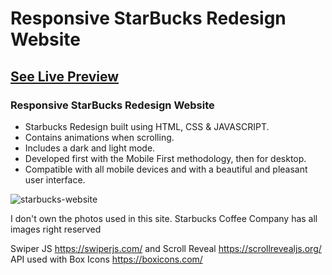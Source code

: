 # Responsive StarBucks Redesign Website
## [See Live Preview](https://starbucks-redesigned-demo.netlify.app/)
### Responsive StarBucks Redesign Website

- Starbucks Redesign built using HTML, CSS & JAVASCRIPT.
- Contains animations when scrolling.
- Includes a dark and light mode.
- Developed first with the Mobile First methodology, then for desktop.
- Compatible with all mobile devices and with a beautiful and pleasant user interface.


![starbucks-website](assets/img/preview.png)

I don't own the photos used in this site. Starbucks Coffee Company has all images right reserved

Swiper JS https://swiperjs.com/ and Scroll Reveal https://scrollrevealjs.org/ API used with Box Icons https://boxicons.com/ 
